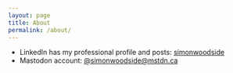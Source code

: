 ```yaml
---
layout: page
title: About
permalink: /about/
---
```


- LinkedIn has my professional profile and posts: [simonwoodside](https://www.linkedin.com/in/simonwoodside/)
- Mastodon account: [@simonwoodside@mstdn.ca](https://mstdn.ca/@simonwoodside)

